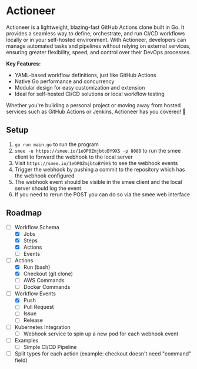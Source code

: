 # Actioneer

Actioneer is a lightweight, blazing-fast GitHub Actions clone built in Go. It provides a seamless way to define, orchestrate, and run CI/CD workflows locally or in your self-hosted environment. With Actioneer, developers can manage automated tasks and pipelines without relying on external services, ensuring greater flexibility, speed, and control over their DevOps processes.

**Key Features:**

- YAML-based workflow definitions, just like GitHub Actions
- Native Go performance and concurrency
- Modular design for easy customization and extension
- Ideal for self-hosted CI/CD solutions or local workflow testing

Whether you're building a personal project or moving away from hosted services such as GitHub Actions or Jenkins, Actioneer has you covered! 🚀

## Setup

1. `go run main.go` to run the program
2. `smee -u https://smee.io/1eOP0ZmjbtoBY9XS -p 8080` to run the smee client to forward the webhook to the local server
3. Visit `https://smee.io/1eOP0ZmjbtoBY9XS` to see the webhook events
4. Trigger the webhook by pushing a commit to the repository which has the webhook configured
5. The webhook event should be visible in the smee client and the local server should log the event
6. If you need to rerun the POST you can do so via the smee web interface

## Roadmap

- [ ] Workflow Schema
  - [x] Jobs
  - [x] Steps
  - [x] Actions
  - [ ] Events
- [ ] Actions
  - [x] Run (bash)
  - [x] Checkout (git clone)
  - [ ] AWS Commands
  - [ ] Docker Commands
- [ ] Workflow Events
  - [x] Push
  - [ ] Pull Request
  - [ ] Issue
  - [ ] Release
- [ ] Kubernetes Integration
  - [ ] Webhook service to spin up a new pod for each webhook event
- [ ] Examples
  - [ ] Simple CI/CD Pipeline
- [ ] Split types for each action (example: checkout doesn't need "command" field)
